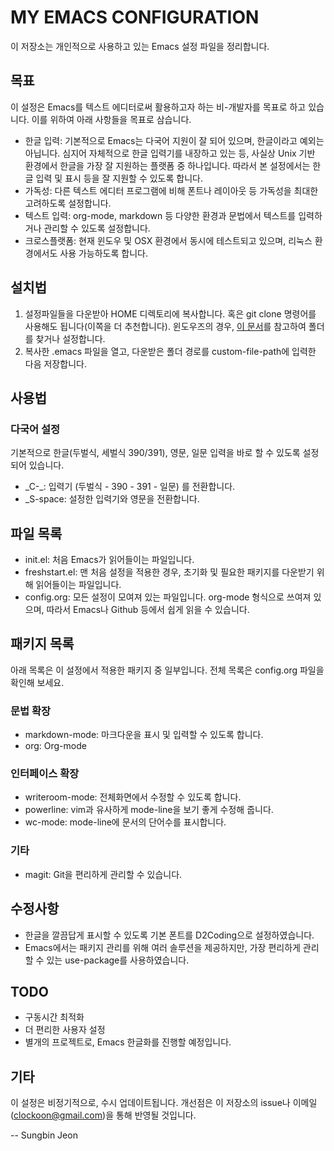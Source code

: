 # MY EMACS CONFIGURATION

이 저장소는 개인적으로 사용하고 있는 Emacs 설정 파일을 정리합니다.

## 목표
이 설정은 Emacs를 텍스트 에디터로써 활용하고자 하는 비-개발자를 목표로 하고 있습니다. 이를 위하여 아래 사항들을 목표로 삼습니다.

- 한글 입력: 기본적으로 Emacs는 다국어 지원이 잘 되어 있으며, 한글이라고 예외는 아닙니다. 심지어 자체적으로 한글 입력기를 내장하고 있는 등, 사실상 Unix 기반 환경에서 한글을 가장 잘 지원하는 플랫폼 중 하나입니다. 따라서 본 설정에서는 한글 입력 및 표시 등을 잘 지원할 수 있도록 합니다.
- 가독성: 다른 텍스트 에디터 프로그램에 비해 폰트나 레이아웃 등 가독성을 최대한 고려하도록 설정합니다.
- 텍스트 입력: org-mode, markdown 등 다양한 환경과 문법에서 텍스트를 입력하거나 관리할 수 있도록 설정합니다.
- 크로스플랫폼: 현재 윈도우 및 OSX 환경에서 동시에 테스트되고 있으며, 리눅스 환경에서도 사용 가능하도록 합니다.

## 설치법
1. 설정파일들을 다운받아 HOME 디렉토리에 복사합니다. 혹은 git clone 명령어를 사용해도 됩니다(이쪽을 더 추천합니다). 윈도우즈의 경우, [이 문서](https://www.gnu.org/software/emacs/manual/html_node/emacs/Windows-HOME.html)를 참고하여 폴더를 찾거나 설정합니다.
3. 복사한 .emacs 파일을 열고, 다운받은 폴더 경로를 custom-file-path에 입력한 다음 저장합니다.

## 사용법
### 다국어 설정
기본적으로 한글(두벌식, 세벌식 390/391), 영문, 일문 입력을 바로 할 수 있도록 설정되어 있습니다.

- _C-\_: 입력기 (두벌식 - 390 - 391 - 일문) 를 전환합니다.
- _S-space: 설정한 입력기와 영문을 전환합니다.

## 파일 목록
- init.el: 처음 Emacs가 읽어들이는 파일입니다.
- freshstart.el: 맨 처음 설정을 적용한 경우, 초기화 및 필요한 패키지를 다운받기 위해 읽어들이는 파일입니다.
- config.org: 모든 설정이 모여져 있는 파일입니다. org-mode 형식으로 쓰여져 있으며, 따라서 Emacs나 Github 등에서 쉽게 읽을 수 있습니다.

## 패키지 목록
아래 목록은 이 설정에서 적용한 패키지 중 일부입니다. 전체 목록은 config.org 파일을 확인해 보세요.

### 문법 확장
- markdown-mode: 마크다운을 표시 및 입력할 수 있도록 합니다.
- org: Org-mode

### 인터페이스 확장
- writeroom-mode: 전체화면에서 수정할 수 있도록 합니다.
- powerline: vim과 유사하게 mode-line을 보기 좋게 수정해 줍니다.
- wc-mode: mode-line에 문서의 단어수를 표시합니다.

### 기타
- magit: Git을 편리하게 관리할 수 있습니다.

## 수정사항
- 한글을 깔끔답게 표시할 수 있도록 기본 폰트를 D2Coding으로 설정하였습니다.
- Emacs에서는 패키지 관리를 위해 여러 솔루션을 제공하지만, 가장 편리하게 관리할 수 있는 use-package를 사용하였습니다.

## TODO
- 구동시간 최적화
- 더 편리한 사용자 설정
- 별개의 프로젝트로, Emacs 한글화를 진행할 예정입니다.

## 기타
이 설정은 비정기적으로, 수시 업데이트됩니다. 개선점은 이 저장소의 issue나 이메일 (clockoon@gmail.com)을 통해 반영될 것입니다.

-- Sungbin Jeon
